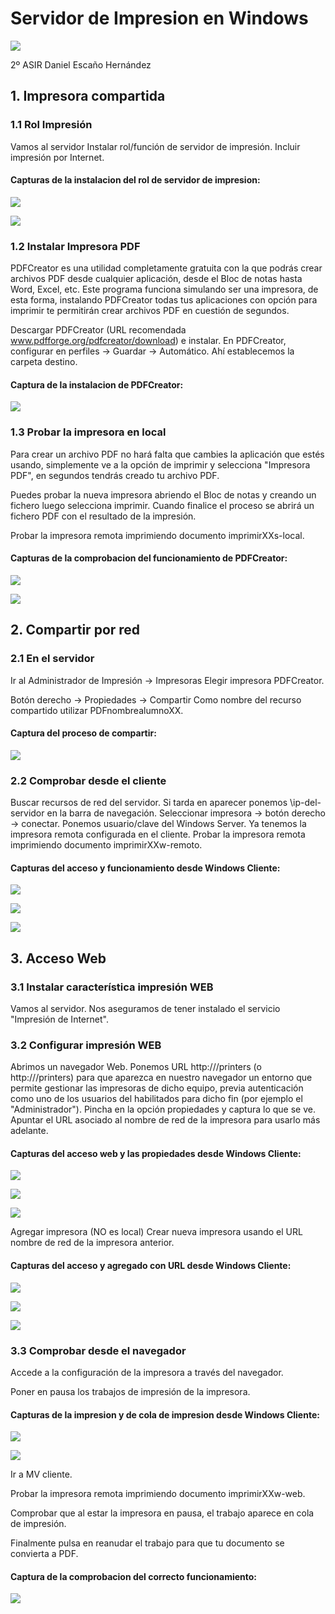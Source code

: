 # Servidor de Impresion en Windows


![](./capturas/printer.gif)


2º ASIR
Daniel Escaño Hernández


## 1. Impresora compartida

### 1.1 Rol Impresión


Vamos al servidor
Instalar rol/función de servidor de impresión.
Incluir impresión por Internet.

#### Capturas de la instalacion del rol de servidor de impresion:

![](./capturas/1.png)

![](./capturas/2.png)


### 1.2 Instalar Impresora PDF


PDFCreator es una utilidad completamente gratuita con la que podrás crear archivos PDF desde cualquier aplicación, desde el Bloc de notas hasta Word, Excel, etc. Este programa funciona simulando ser una impresora, de esta forma, instalando PDFCreator todas tus aplicaciones con opción para imprimir te permitirán crear archivos PDF en cuestión de segundos.

Descargar PDFCreator (URL recomendada www.pdfforge.org/pdfcreator/download) e instalar.
En PDFCreator, configurar en perfiles -> Guardar -> Automático. Ahí establecemos la carpeta destino.

#### Captura de la instalacion de PDFCreator:

![](./capturas/3.png)


### 1.3 Probar la impresora en local


Para crear un archivo PDF no hará falta que cambies la aplicación que estés usando, simplemente ve a la opción de imprimir y selecciona "Impresora PDF", en segundos tendrás creado tu archivo PDF.

Puedes probar la nueva impresora abriendo el Bloc de notas y creando un fichero luego selecciona imprimir. Cuando finalice el proceso se abrirá un fichero PDF con el resultado de la impresión.

Probar la impresora remota imprimiendo documento imprimirXXs-local.

#### Capturas de la comprobacion del funcionamiento de PDFCreator:

![](./capturas/4.png)

![](./capturas/5.png)


## 2. Compartir por red


### 2.1 En el servidor


Ir al Administrador de Impresión -> Impresoras
Elegir impresora PDFCreator.

  Botón derecho -> Propiedades -> Compartir
  Como nombre del recurso compartido utilizar PDFnombrealumnoXX.

#### Captura del proceso de compartir:

![](./capturas/6.png)


### 2.2 Comprobar desde el cliente


Buscar recursos de red del servidor. Si tarda en aparecer ponemos \\ip-del-servidor en la barra de navegación.
Seleccionar impresora -> botón derecho -> conectar.
  Ponemos usuario/clave del Windows Server.
Ya tenemos la impresora remota configurada en el cliente.
Probar la impresora remota imprimiendo documento imprimirXXw-remoto.

#### Capturas del acceso y funcionamiento desde Windows Cliente:

![](./capturas/7.png)

![](./capturas/8.png)

![](./capturas/9.png)


## 3. Acceso Web


### 3.1 Instalar característica impresión WEB


Vamos al servidor.
Nos aseguramos de tener instalado el servicio "Impresión de Internet".


### 3.2 Configurar impresión WEB


Abrimos un navegador Web.
Ponemos URL http://<ip-del-servidor>/printers (o http://<nombre-del-servidor>/printers) para que aparezca en nuestro navegador un entorno que permite gestionar las impresoras de dicho equipo, previa autenticación como uno de los usuarios del habilitados para dicho fin (por ejemplo el "Administrador").
Pincha en la opción propiedades y captura lo que se ve. Apuntar el URL asociado al nombre de red de la impresora para usarlo más adelante.

#### Capturas del acceso web y las propiedades desde Windows Cliente:

![](./capturas/10.png)

![](./capturas/11.png)

![](./capturas/12.png)


Agregar impresora (NO es local)
Crear nueva impresora usando el URL nombre de red de la impresora anterior.

#### Capturas del acceso y agregado con URL desde Windows Cliente:

![](./capturas/13.png)

![](./capturas/14.png)

![](./capturas/15.png)


### 3.3 Comprobar desde el navegador


Accede a la configuración de la impresora a través del navegador.

Poner en pausa los trabajos de impresión de la impresora.

#### Capturas de la impresion y de cola de impresion desde Windows Cliente:

![](./capturas/16.png)

![](./capturas/17.png)


Ir a MV cliente.

Probar la impresora remota imprimiendo documento imprimirXXw-web.

Comprobar que al estar la impresora en pausa, el trabajo aparece en cola de impresión.

Finalmente pulsa en reanudar el trabajo para que tu documento se convierta a PDF.

#### Captura de la comprobacion del correcto funcionamiento:

![](./capturas/18.png)

